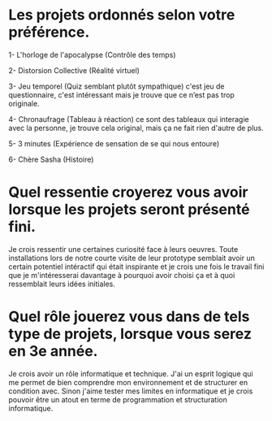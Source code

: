 # Les projets ordonnés selon votre préférence.
1- L'horloge de l'apocalypse (Contrôle des temps)

2- Distorsion Collective (Réalité virtuel)

3- Jeu temporel (Quiz semblant plutôt sympathique) c'est jeu de questionnaire, c'est intéressant mais je trouve que ce n’est pas trop originale.

4- Chronaufrage (Tableau à réaction) ce sont des tableaux qui interagie avec la personne, je trouve cela original, mais ça ne fait rien d'autre de plus.

5- 3 minutes (Expérience de sensation de se qui nous entoure)

6- Chère Sasha (Histoire)


# Quel ressentie croyerez vous avoir lorsque les projets seront présenté fini.
Je crois ressentir une certaines curiosité face à leurs oeuvres. Toute installations lors de notre courte visite de leur prototype semblait avoir un certain potentiel intéractif qui était inspirante et je crois une fois le travail fini que je m'intéresserai davantage à pourquoi avoir choisi ça et à quoi ressemblait leurs idées initiales.

# Quel rôle jouerez vous dans de tels type de projets, lorsque vous serez en 3e année.
Je crois avoir un rôle informatique et technique. J'ai un esprit logique qui me permet de bien comprendre mon environnement et de structurer en condition avec. Sinon j'aime tester mes limites en informatique et je crois pouvoir être un atout en terme de programmation et structuration informatique.
